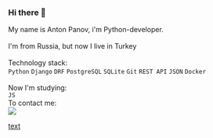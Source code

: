 ### Hi there 👋

My name is Anton Panov, i'm Python-developer.<br />
<br />
I'm from Russia, but now I live in Turkey<br />
<br />
Technology stack:<br />
`Python` `Django` `DRF` `PostgreSQL` `SQLite` `Git` `REST API` `JSON` `Docker`<br />
<br />
Now I'm studying:<br />
`JS`
<br />
To contact me:<br />
<img src="https://img.shields.io/badge/Telegram-blue?style=for-the-badge&logo=Telegram&logoColor=white"/> 

[text](www.ya.ru)
